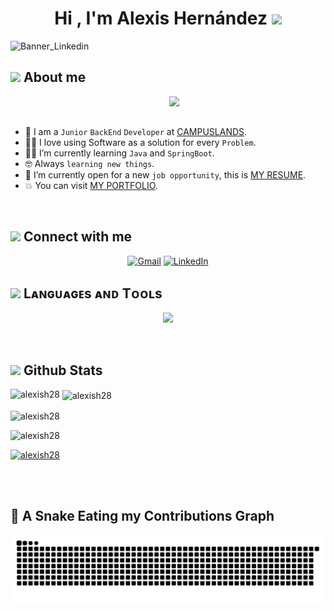 <h1 align="center">Hi , I'm Alexis Hernández <img src="https://media.giphy.com/media/hvRJCLFzcasrR4ia7z/giphy.gif" width="35"></h1>

![Banner_Linkedin](https://github.com/user-attachments/assets/d81ea1cb-c3ee-4dcd-a681-7bf134462f75)

## <picture><img src = "https://github.com/7oSkaaa/7oSkaaa/blob/main/Images/about_me.gif?raw=true" width = 50px></picture> About me

<picture> <img align="right" src="https://github.com/7oSkaaa/7oSkaaa/blob/main/Images/Right_Side.gif?raw=true" width = 250px></picture>

<br><br>

- :school: I am a `Junior` `BackEnd` `Developer` at [CAMPUSLANDS](https://campuslands.com/).
- :technologist: I love using Software as a solution for every `Problem`.
- :student: I’m currently learning `Java` and `SpringBoot`.
- :nerd_face: Always `learning new things`.
- :thinking: I’m currently open for a new `job opportunity`, this is [MY RESUME](https://drive.google.com/file/d/1UYNbkJqIF2xCGGXXVrUAXvqnwqpfxJlA/view?usp=sharing).
- :boom: You can visit [MY PORTFOLIO](https://alexish28.github.io/Portfolio_AlexisH/).
<br>


## <picture> <img src="https://github.com/7oSkaaa/7oSkaaa/blob/main/Images/Connect-with-me.gif?raw=true" width="100px"> </picture> Connect with me
<p align="center">
	<a href="alexismar1228@gmail.com"><img img src="https://img.shields.io/badge/Gmail-D14836?style=for-the-badge&logo=gmail&logoColor=white" alt="Gmail"/></a>
	<a href="https://www.linkedin.com/in/alexis-hern%C3%A1ndez-28d12a/"><img src="https://img.shields.io/badge/linkedin-%230077B5.svg?style=for-the-badge&logo=linkedin&logoColor=white" alt="LinkedIn"/></a>
</p>

## <picture> <img src = "https://github.com/7oSkaaa/7oSkaaa/blob/main/Images/Programming_Languages.gif?raw=true" width = 50px> </picture> Lᴀɴɢᴜᴀɢᴇs ᴀɴᴅ Tᴏᴏʟs
<p align="center">
<img width="500px"  src="https://skillicons.dev/icons?i=py,html,css,bootstrap,js,mysql,postgres,java,spring,idea,react,postman,md,git,vscode,notion,figma,windows,linux&perline=10"  />
</p>
<br/>

## <picture> <img src = "https://github.com/7oSkaaa/7oSkaaa/blob/main/Images/Statistics.gif?raw=true" width = 50px>  </picture> Github Stats

<p><img align="left" src="https://github-readme-stats.vercel.app/api/top-langs?username=alexish28&show_icons=true&locale=en&layout=compact" alt="alexish28" /></p>

<p>&nbsp;<img align="center" src="https://github-readme-stats.vercel.app/api?username=alexish28&show_icons=true&locale=en" alt="alexish28" /></p>

<p><img align="center" src="https://github-readme-streak-stats.herokuapp.com/?user=alexish28&" alt="alexish28" /></p>

<p align="left"> <img src="https://komarev.com/ghpvc/?username=alexish28&label=Profile%20views&color=0e75b6&style=flat" alt="alexish28" /> </p>

<p align="left"> <a href="https://github.com/ryo-ma/github-profile-trophy"><img src="https://github-profile-trophy.vercel.app/?username=alexish28" alt="alexish28" /></a> </p>
<br>
<br>

## 🐍 A Snake Eating my Contributions Graph
	
<p align = "center">
	<img src = "https://github.com/7oSkaaa/7oSkaaa/blob/output/github-contribution-grid-snake.svg?" alt = "Snake Game"/>
</p>

